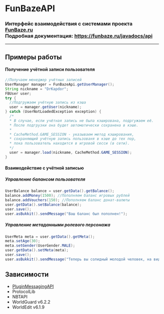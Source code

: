 # FunBazeAPI 
### Интерфейс взаимодействия с системами проекта **[FunBaze.ru](https://funbaze.ru/)**<br>Подробная документация: https://funbaze.ru/javadocs/api
-----------------------------------
## Примеры работы
#### Получение учётной записи пользователя
```java
//Получаем менеджер учётных записей
UserManager manager = FunBazeApi.getUserManager();
String nickname = "DrKapdor";
FBUser user;
try {
  //Подгружаем учётную запись из кэша
  user = manager.getUser(nickname);
} catch (UserNotLoadedException exception) {
  /*
  * В случае, если учётная запись не была кэширована, подргужаем её.
  * После подгрузки она будет автоматически сохранена в кэше.
  *
  * CacheMethod.GAME_SESSION - указываем метод кэширования,
  * сохраняющий учётную запись пользованя в кэше до тех пор,
  * пока пользователь находится в игровой сесси (в сети).
  */
  user = manager.load(nickname, CacheMethod.GAME_SESSION);
}
```
#### Взаимодействие с учётной записью
##### Управление балансом пользователя
```java
UserBalance balance = user.getData().getBalance();
balance.addMoney(1500); //Пополняем баланс игровых рублей
balance.addVouchers(150); //Пополняем баланс донат-валюты
user.getData().setBalance(balance);
user.save();
user.asBukkit().sendMessage("Ваш баланс был пополнен!");
```
##### Управление метаданными ролевого персонажа
```java
UserMeta meta = user.getData().getMeta();
meta.setAge(30);
meta.setGender(UserGender.MALE);
user.getData().setMeta(meta);
user.save();
user.asBukkit().sendMessage("Теперь вы солидный молодой человек, на вид лет двадцати!");
```
## Зависимости
* [PluginMessagingAPI](https://drive.google.com/u/0/uc?id=1hnaEhO6qr6qlRdx4GLRPVbhBtwPBMjuf&export=download)
* ProtocolLib
* NBTAPI
* WorldGuard v6.2.2
* WorldEdit v6.1.9
